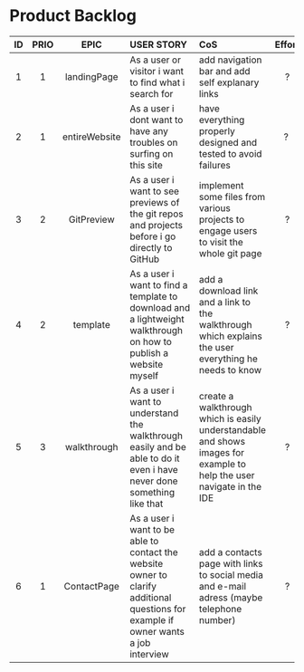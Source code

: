 # **Product Backlog**
<!--ID 	 	  Prio      Epic 		  User Story     CoS		Effort -->
|   ID   |  PRIO  |   EPIC   |                           USER STORY                         |                                     CoS                                       | Effort |
|:------:| :----: | :------: | :----------------------------------------------------------- | :------------------------------------------------------------------------------------------------------ | :----: |
| 1 | 1 | landingPage | As a user or visitor i want to find what i search for |  add navigation bar and add self explanary links | ? |
| 2 | 1 | entireWebsite | As a user i dont want to have any troubles on surfing on this site | have everything properly designed and tested to avoid failures | ? |
| 3 | 2 | GitPreview |  As a user i want to see previews of the git repos and projects before i go directly to GitHub | implement some files from various projects to engage users to visit the whole git page | ? |
| 4 | 2 | template | As a user i want to find a template to download and a lightweight walkthrough on how to publish a website myself| add a download link and a link to the walkthrough which explains the user everything he needs to know| ? |
| 5 | 3 | walkthrough | As a user i want to understand the walkthrough easily and be able to do it even i have never done something like that | create a walkthrough which is easily understandable and shows images for example to help the user navigate in the IDE | ? |
| 6 | 1 | ContactPage | As a user i want to be able to contact the website owner to clarify additional questions for example if owner wants a job interview| add a contacts page with links to social media and e-mail adress (maybe telephone number) | ? |